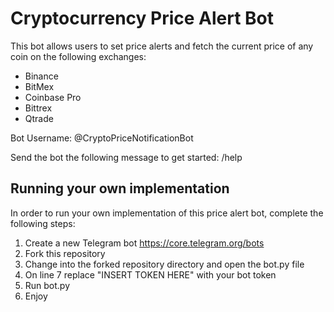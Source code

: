 # Cryptocurrency Price Alert Bot
This bot allows users to set price alerts and fetch the current price of any coin on the following exchanges:
* Binance
* BitMex
* Coinbase Pro
* Bittrex
* Qtrade

Bot Username: @CryptoPriceNotificationBot

Send the bot the following message to get started:
/help

## Running your own implementation
In order to run your own implementation of this price alert bot, complete the following steps:
1. Create a new Telegram bot https://core.telegram.org/bots
2. Fork this repository 
3. Change into the forked repository directory and open the bot.py file
4. On line 7 replace "INSERT TOKEN HERE" with your bot token
5. Run bot.py
6. Enjoy


